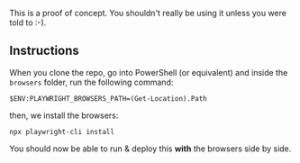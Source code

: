 This is a proof of concept. You shouldn't really be using it unless you were told to :-).

## Instructions
When you clone the repo, go into PowerShell (or equivalent) and inside the `browsers` folder, run the following command:

```
$ENV:PLAYWRIGHT_BROWSERS_PATH=(Get-Location).Path
```

then, we install the browsers:

```
npx playwright-cli install
```

You should now be able to run & deploy this **with** the browsers side by side.